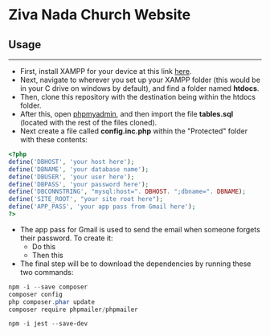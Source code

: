 # Ziva Nada Church Website

## Usage
----

* First, install XAMPP for your device at this link [here](https://www.apachefriends.org/download.html?/).
* Next, navigate to wherever you set up your XAMPP folder (this would be in your C drive on windows by default), and find a folder named **htdocs**.
* Then, clone this repository with the destination being within the htdocs folder.
* After this, open [phpmyadmin](localhost/phpmyadmin/index.php), and then import the file **tables.sql** (located with the rest of the files cloned).
* Next create a file called **config.inc.php** within the "Protected" folder with these contents:
```php
<?php 
define('DBHOST', 'your host here');
define('DBNAME', 'your database name');
define('DBUSER', 'your user here');
define('DBPASS', 'your password here');
define('DBCONNSTRING', "mysql:host=". DBHOST. ";dbname=". DBNAME);
define('SITE_ROOT', "your site root here");
define('APP_PASS', 'your app pass from Gmail here');
?>

```
* The app pass for Gmail is used to send the email when someone forgets their password. To create it:
    * Do this
    * Then this
* The final step will be to download the dependencies by running these two commands:
```powershell
npm -i --save composer
composer config
php composer.phar update
composer require phpmailer/phpmailer

npm -i jest --save-dev

```


